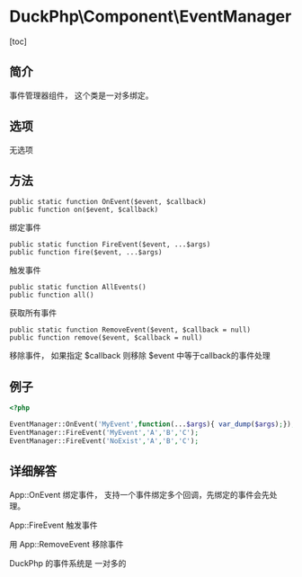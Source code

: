 # DuckPhp\Component\EventManager
[toc]

## 简介
事件管理器组件， 这个类是一对多绑定。
## 选项

无选项

## 方法

    public static function OnEvent($event, $callback)
    public function on($event, $callback)
绑定事件

    public static function FireEvent($event, ...$args)
    public function fire($event, ...$args)
触发事件

    public static function AllEvents()
    public function all()

获取所有事件

    public static function RemoveEvent($event, $callback = null)
    public function remove($event, $callback = null)

移除事件， 如果指定 $callback 则移除 $event 中等于callback的事件处理

## 例子

```php
<?php

EventManager::OnEvent('MyEvent',function(...$args){ var_dump($args);});
EventManager::FireEvent('MyEvent','A','B','C');
EventManager::FireEvent('NoExist','A','B','C');

```

## 详细解答

App::OnEvent 绑定事件， 支持一个事件绑定多个回调，先绑定的事件会先处理。

App::FireEvent 触发事件

用 App::RemoveEvent 移除事件

DuckPhp 的事件系统是 一对多的


